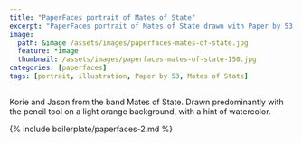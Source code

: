 ```yaml
---
title: "PaperFaces portrait of Mates of State"
excerpt: "PaperFaces portrait of Mates of State drawn with Paper by 53 on an iPad."
image: 
  path: &image /assets/images/paperfaces-mates-of-state.jpg 
  feature: *image
  thumbnail: /assets/images/paperfaces-mates-of-state-150.jpg
categories: [paperfaces]
tags: [portrait, illustration, Paper by 53, Mates of State]
---
```


Korie and Jason from the band Mates of State. Drawn predominantly with the pencil tool on a light orange background, with a hint of watercolor.

{% include boilerplate/paperfaces-2.md %}
